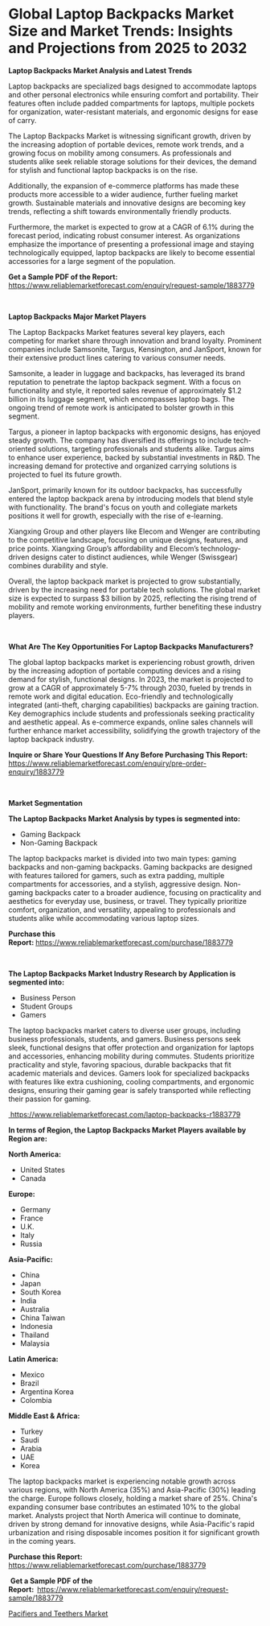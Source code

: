 <p><h1>Global Laptop Backpacks Market Size and Market Trends: Insights and Projections from 2025 to 2032</h1></p><p><strong>Laptop Backpacks Market Analysis and Latest Trends</strong></p>
<p><p>Laptop backpacks are specialized bags designed to accommodate laptops and other personal electronics while ensuring comfort and portability. Their features often include padded compartments for laptops, multiple pockets for organization, water-resistant materials, and ergonomic designs for ease of carry. </p><p>The Laptop Backpacks Market is witnessing significant growth, driven by the increasing adoption of portable devices, remote work trends, and a growing focus on mobility among consumers. As professionals and students alike seek reliable storage solutions for their devices, the demand for stylish and functional laptop backpacks is on the rise. </p><p>Additionally, the expansion of e-commerce platforms has made these products more accessible to a wider audience, further fueling market growth. Sustainable materials and innovative designs are becoming key trends, reflecting a shift towards environmentally friendly products. </p><p>Furthermore, the market is expected to grow at a CAGR of 6.1% during the forecast period, indicating robust consumer interest. As organizations emphasize the importance of presenting a professional image and staying technologically equipped, laptop backpacks are likely to become essential accessories for a large segment of the population.</p></p>
<p><strong>Get a Sample PDF of the Report:&nbsp;</strong> <a href="https://www.reliablemarketforecast.com/enquiry/request-sample/1883779?utm_campaign=2447&utm_medium=2&utm_source=Github&utm_content=ia&utm_term=05042025&utm_id=laptop-backpacks">https://www.reliablemarketforecast.com/enquiry/request-sample/1883779</a></p>
<p>&nbsp;</p>
<p><strong>Laptop Backpacks Major Market Players</strong></p>
<p><p>The Laptop Backpacks Market features several key players, each competing for market share through innovation and brand loyalty. Prominent companies include Samsonite, Targus, Kensington, and JanSport, known for their extensive product lines catering to various consumer needs.</p><p>Samsonite, a leader in luggage and backpacks, has leveraged its brand reputation to penetrate the laptop backpack segment. With a focus on functionality and style, it reported sales revenue of approximately $1.2 billion in its luggage segment, which encompasses laptop bags. The ongoing trend of remote work is anticipated to bolster growth in this segment.</p><p>Targus, a pioneer in laptop backpacks with ergonomic designs, has enjoyed steady growth. The company has diversified its offerings to include tech-oriented solutions, targeting professionals and students alike. Targus aims to enhance user experience, backed by substantial investments in R&D. The increasing demand for protective and organized carrying solutions is projected to fuel its future growth.</p><p>JanSport, primarily known for its outdoor backpacks, has successfully entered the laptop backpack arena by introducing models that blend style with functionality. The brand's focus on youth and collegiate markets positions it well for growth, especially with the rise of e-learning.</p><p>Xiangxing Group and other players like Elecom and Wenger are contributing to the competitive landscape, focusing on unique designs, features, and price points. Xiangxing Group’s affordability and Elecom’s technology-driven designs cater to distinct audiences, while Wenger (Swissgear) combines durability and style.</p><p>Overall, the laptop backpack market is projected to grow substantially, driven by the increasing need for portable tech solutions. The global market size is expected to surpass $3 billion by 2025, reflecting the rising trend of mobility and remote working environments, further benefiting these industry players.</p></p>
<p>&nbsp;</p>
<p><strong>What Are The Key Opportunities For Laptop Backpacks Manufacturers?</strong></p>
<p><p>The global laptop backpacks market is experiencing robust growth, driven by the increasing adoption of portable computing devices and a rising demand for stylish, functional designs. In 2023, the market is projected to grow at a CAGR of approximately 5-7% through 2030, fueled by trends in remote work and digital education. Eco-friendly and technologically integrated (anti-theft, charging capabilities) backpacks are gaining traction. Key demographics include students and professionals seeking practicality and aesthetic appeal. As e-commerce expands, online sales channels will further enhance market accessibility, solidifying the growth trajectory of the laptop backpack industry.</p></p>
<p><strong>Inquire or Share Your Questions If Any Before Purchasing This Report:</strong> <a href="https://www.reliablemarketforecast.com/enquiry/pre-order-enquiry/1883779?utm_campaign=2447&utm_medium=2&utm_source=Github&utm_content=ia&utm_term=05042025&utm_id=laptop-backpacks">https://www.reliablemarketforecast.com/enquiry/pre-order-enquiry/1883779</a></p>
<p>&nbsp;</p>
<p><strong>Market Segmentation</strong></p>
<p><strong>The Laptop Backpacks Market Analysis by types is segmented into:</strong></p>
<p><ul><li>Gaming Backpack</li><li>Non-Gaming Backpack</li></ul></p>
<p><p>The laptop backpacks market is divided into two main types: gaming backpacks and non-gaming backpacks. Gaming backpacks are designed with features tailored for gamers, such as extra padding, multiple compartments for accessories, and a stylish, aggressive design. Non-gaming backpacks cater to a broader audience, focusing on practicality and aesthetics for everyday use, business, or travel. They typically prioritize comfort, organization, and versatility, appealing to professionals and students alike while accommodating various laptop sizes.</p></p>
<p><strong>Purchase this Report:&nbsp;</strong><a href="https://www.reliablemarketforecast.com/purchase/1883779?utm_campaign=2447&utm_medium=2&utm_source=Github&utm_content=ia&utm_term=05042025&utm_id=laptop-backpacks">https://www.reliablemarketforecast.com/purchase/1883779</a></p>
<p>&nbsp;</p>
<p><strong>The Laptop Backpacks Market Industry Research by Application is segmented into:</strong></p>
<p><ul><li>Business Person</li><li>Student Groups</li><li>Gamers</li></ul></p>
<p><p>The laptop backpacks market caters to diverse user groups, including business professionals, students, and gamers. Business persons seek sleek, functional designs that offer protection and organization for laptops and accessories, enhancing mobility during commutes. Students prioritize practicality and style, favoring spacious, durable backpacks that fit academic materials and devices. Gamers look for specialized backpacks with features like extra cushioning, cooling compartments, and ergonomic designs, ensuring their gaming gear is safely transported while reflecting their passion for gaming.</p></p>
<p><a href="https://www.reliablemarketforecast.com/laptop-backpacks-r1883779?utm_campaign=2447&utm_medium=2&utm_source=Github&utm_content=ia&utm_term=05042025&utm_id=laptop-backpacks">&nbsp;https://www.reliablemarketforecast.com/laptop-backpacks-r1883779</a></p>
<p><strong>In terms of Region, the Laptop Backpacks Market Players available by Region are:</strong></p>
<p>
    <p> <strong> North America: </strong>
        <ul>
            <li>United States</li>
            <li>Canada</li>
        </ul>
        </p> 
    <p> <strong> Europe: </strong>
        <ul>
            <li>Germany</li>
            <li>France</li>
            <li>U.K.</li>
            <li>Italy</li>
            <li>Russia</li>
        </ul>
        </p> 
    <p> <strong> Asia-Pacific: </strong>
        <ul>
            <li>China</li>
            <li>Japan</li>
            <li>South Korea</li>
            <li>India</li>
            <li>Australia</li>
            <li>China Taiwan</li>
            <li>Indonesia</li>
            <li>Thailand</li>
            <li>Malaysia</li>
        </ul>
        </p> 
    <p> <strong> Latin America: </strong>
        <ul>
            <li>Mexico</li>
            <li>Brazil</li>
            <li>Argentina Korea</li>
            <li>Colombia</li>
        </ul>
        </p> 
    <p> <strong> Middle East & Africa: </strong>
        <ul>
            <li>Turkey</li>
            <li>Saudi</li>
            <li>Arabia</li>
            <li>UAE</li>
            <li>Korea</li>
        </ul>
    </p>
    </p>
<p><p>The laptop backpacks market is experiencing notable growth across various regions, with North America (35%) and Asia-Pacific (30%) leading the charge. Europe follows closely, holding a market share of 25%. China's expanding consumer base contributes an estimated 10% to the global market. Analysts project that North America will continue to dominate, driven by strong demand for innovative designs, while Asia-Pacific's rapid urbanization and rising disposable incomes position it for significant growth in the coming years.</p></p>
<p><strong>Purchase this Report: </strong><a href="https://www.reliablemarketforecast.com/purchase/1883779?utm_campaign=2447&utm_medium=2&utm_source=Github&utm_content=ia&utm_term=05042025&utm_id=laptop-backpacks">https://www.reliablemarketforecast.com/purchase/1883779</a></p>
<p>&nbsp;<strong>Get a Sample PDF of the Report:&nbsp;&nbsp;</strong><a href="https://www.reliablemarketforecast.com/enquiry/request-sample/1883779?utm_campaign=2447&utm_medium=2&utm_source=Github&utm_content=ia&utm_term=05042025&utm_id=laptop-backpacks">https://www.reliablemarketforecast.com/enquiry/request-sample/1883779</a></p>
<p><strong></strong></p>
<p><p><a href="https://github.com/yankimber90yankim/Market-Research-Report-List-1/blob/main/pacifiers-and-teethers-market.md?utm_campaign=2447&utm_medium=2&utm_source=Github&utm_content=ia&utm_term=05042025&utm_id=laptop-backpacks">Pacifiers and Teethers Market</a></p></p>